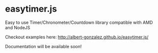 easytimer.js
============

Easy to use Timer/Chronometer/Countdown library compatible with AMD and NodeJS

Checkout examples here: http://albert-gonzalez.github.io/easytimer.js/

Documentation will be available soon!
